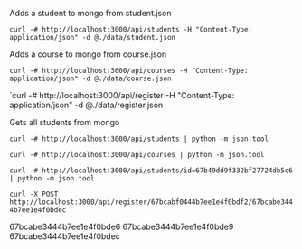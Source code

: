 Adds a student to mongo from student.json

`curl -# http://localhost:3000/api/students -H "Content-Type: application/json" -d @./data/student.json`

Adds a course to mongo from course.json

`curl -# http://localhost:3000/api/courses -H "Content-Type: application/json" -d @./data/course.json`

`curl -# http://localhost:3000/api/register -H "Content-Type: application/json" -d @./data/register.json

Gets all students from mongo

`curl -# http://localhost:3000/api/students | python -m json.tool`

`curl -# http://localhost:3000/api/courses | python -m json.tool`

`curl -# http://localhost:3000/api/students/id=67b49dd9f332bf27724db5c6 | python -m json.tool`

`curl -X POST http://localhost:3000/api/register/67bcabf0444b7ee1e4f0bdf2/67bcabe3444b7ee1e4f0bdec`

67bcabe3444b7ee1e4f0bde6
67bcabe3444b7ee1e4f0bde9
67bcabe3444b7ee1e4f0bdec

